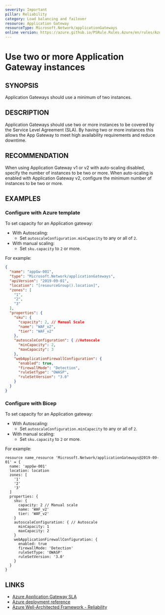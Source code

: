 ```yaml
---
severity: Important
pillar: Reliability
category: Load balancing and failover
resource: Application Gateway
resourceType: Microsoft.Network/applicationGateways
online version: https://azure.github.io/PSRule.Rules.Azure/en/rules/Azure.AppGw.MinInstance/
---
```


# Use two or more Application Gateway instances

## SYNOPSIS

Application Gateways should use a minimum of two instances.

## DESCRIPTION

Application Gateways should use two or more instances to be covered by the Service Level Agreement (SLA).
By having two or more instances this allows the App Gateway to meet high availability requirements and reduce downtime.

## RECOMMENDATION

When using Application Gateway v1 or v2 with auto-scaling disabled, specify the number of instances to be two or more.
When auto-scaling is enabled with Application Gateway v2, configure the minimum number of instances to be two or more.

## EXAMPLES

### Configure with Azure template

To set capacity for an Application gateway:

- With Autoscaling:
  - Set `autoscaleConfiguration.minCapacity` to any or all of `2`.
- With manual scaling:
  - Set `sku.capacity` to `2` or more.

For example:

```json
{
  "name": "appGw-001",
  "type": "Microsoft.Network/applicationGateways",
  "apiVersion": "2019-09-01",
  "location": "[resourceGroup().location]",
  "zones": [
    "1",
    "2",
    "3"
  ],
  "properties": {
    "sku": {
      "capacity": 2, // Manual Scale
      "name": "WAF_v2",
      "tier": "WAF_v2"
    },
    "autoscaleConfiguration": { //Autoscale
      "minCapacity": 2,
      "maxCapacity": 3
    },
    "webApplicationFirewallConfiguration": {
      "enabled": true,
      "firewallMode": "Detection",
      "ruleSetType": "OWASP",
      "ruleSetVersion": "3.0"
    }
  }
}

```

### Configure with Bicep

To set capacity for an Application gateway:

- With Autoscaling:
  - Set `autoscaleConfiguration.minCapacity` to any or all of `2`.
- With manual scaling:
  - Set `sku.capacity` to `2` or more.

For example:

```bicep
resource name_resource 'Microsoft.Network/applicationGateways@2019-09-01' = {
  name: 'appGw-001'
  location: location
  zones: [
    '1'
    '2'
    '3'
  ]
  properties: {
    sku: {
      capacity: 2 // Manual scale
      name: 'WAF_v2'
      tier: 'WAF_v2'
    }
    autoscaleConfiguration: { // Autoscale
      minCapacity: 1
      maxCapacity: 2
    }
    webApplicationFirewallConfiguration: {
      enabled: true
      firewallMode: 'Detection'
      ruleSetType: 'OWASP'
      ruleSetVersion: '3.0'
    }
  }
}
```

## LINKS

- [Azure Application Gateway SLA](https://azure.microsoft.com/support/legal/sla/application-gateway/)
- [Azure deployment reference](https://learn.microsoft.com/azure/templates/microsoft.network/applicationgateways?pivots=deployment-language-bicep)
- [Azure Well-Architected Framework - Reliability](https://learn.microsoft.com/azure/architecture/framework/resiliency/)
